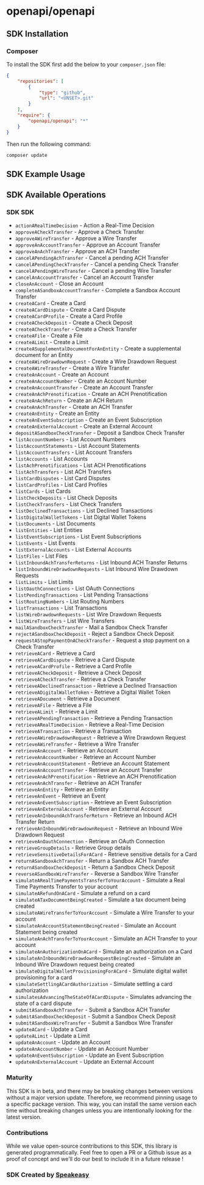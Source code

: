 # openapi/openapi

<!-- Start SDK Installation -->
## SDK Installation

### Composer

To install the SDK first add the below to your `composer.json` file:

```json
{
    "repositories": [
        {
            "type": "github",
            "url": "<UNSET>.git"
        }
    ],
    "require": {
        "openapi/openapi": "*"
    }
}
```

Then run the following command:

```bash
composer update
```
<!-- End SDK Installation -->

## SDK Example Usage
<!-- Start SDK Example Usage -->

<!-- End SDK Example Usage -->

<!-- Start SDK Available Operations -->
## SDK Available Operations

### SDK SDK

* `actionARealTimeDecision` - Action a Real-Time Decision
* `approveACheckTransfer` - Approve a Check Transfer
* `approveAWireTransfer` - Approve a Wire Transfer
* `approveAnAccountTransfer` - Approve an Account Transfer
* `approveAnAchTransfer` - Approve an ACH Transfer
* `cancelAPendingAchTransfer` - Cancel a pending ACH Transfer
* `cancelAPendingCheckTransfer` - Cancel a pending Check Transfer
* `cancelAPendingWireTransfer` - Cancel a pending Wire Transfer
* `cancelAnAccountTransfer` - Cancel an Account Transfer
* `closeAnAccount` - Close an Account
* `completeASandboxAccountTransfer` - Complete a Sandbox Account Transfer
* `createACard` - Create a Card
* `createACardDispute` - Create a Card Dispute
* `createACardProfile` - Create a Card Profile
* `createACheckDeposit` - Create a Check Deposit
* `createACheckTransfer` - Create a Check Transfer
* `createAFile` - Create a File
* `createALimit` - Create a Limit
* `createASupplementalDocumentForAnEntity` - Create a supplemental document for an Entity
* `createAWireDrawdownRequest` - Create a Wire Drawdown Request
* `createAWireTransfer` - Create a Wire Transfer
* `createAnAccount` - Create an Account
* `createAnAccountNumber` - Create an Account Number
* `createAnAccountTransfer` - Create an Account Transfer
* `createAnAchPrenotification` - Create an ACH Prenotification
* `createAnAchReturn` - Create an ACH Return
* `createAnAchTransfer` - Create an ACH Transfer
* `createAnEntity` - Create an Entity
* `createAnEventSubscription` - Create an Event Subscription
* `createAnExternalAccount` - Create an External Account
* `depositASandboxCheckTransfer` - Deposit a Sandbox Check Transfer
* `listAccountNumbers` - List Account Numbers
* `listAccountStatements` - List Account Statements
* `listAccountTransfers` - List Account Transfers
* `listAccounts` - List Accounts
* `listAchPrenotifications` - List ACH Prenotifications
* `listAchTransfers` - List ACH Transfers
* `listCardDisputes` - List Card Disputes
* `listCardProfiles` - List Card Profiles
* `listCards` - List Cards
* `listCheckDeposits` - List Check Deposits
* `listCheckTransfers` - List Check Transfers
* `listDeclinedTransactions` - List Declined Transactions
* `listDigitalWalletTokens` - List Digital Wallet Tokens
* `listDocuments` - List Documents
* `listEntities` - List Entities
* `listEventSubscriptions` - List Event Subscriptions
* `listEvents` - List Events
* `listExternalAccounts` - List External Accounts
* `listFiles` - List Files
* `listInboundAchTransferReturns` - List Inbound ACH Transfer Returns
* `listInboundWireDrawdownRequests` - List Inbound Wire Drawdown Requests
* `listLimits` - List Limits
* `listOauthConnections` - List OAuth Connections
* `listPendingTransactions` - List Pending Transactions
* `listRoutingNumbers` - List Routing Numbers
* `listTransactions` - List Transactions
* `listWireDrawdownRequests` - List Wire Drawdown Requests
* `listWireTransfers` - List Wire Transfers
* `mailASandboxCheckTransfer` - Mail a Sandbox Check Transfer
* `rejectASandboxCheckDeposit` - Reject a Sandbox Check Deposit
* `requestAStopPaymentOnACheckTransfer` - Request a stop payment on a Check Transfer
* `retrieveACard` - Retrieve a Card
* `retrieveACardDispute` - Retrieve a Card Dispute
* `retrieveACardProfile` - Retrieve a Card Profile
* `retrieveACheckDeposit` - Retrieve a Check Deposit
* `retrieveACheckTransfer` - Retrieve a Check Transfer
* `retrieveADeclinedTransaction` - Retrieve a Declined Transaction
* `retrieveADigitalWalletToken` - Retrieve a Digital Wallet Token
* `retrieveADocument` - Retrieve a Document
* `retrieveAFile` - Retrieve a File
* `retrieveALimit` - Retrieve a Limit
* `retrieveAPendingTransaction` - Retrieve a Pending Transaction
* `retrieveARealTimeDecision` - Retrieve a Real-Time Decision
* `retrieveATransaction` - Retrieve a Transaction
* `retrieveAWireDrawdownRequest` - Retrieve a Wire Drawdown Request
* `retrieveAWireTransfer` - Retrieve a Wire Transfer
* `retrieveAnAccount` - Retrieve an Account
* `retrieveAnAccountNumber` - Retrieve an Account Number
* `retrieveAnAccountStatement` - Retrieve an Account Statement
* `retrieveAnAccountTransfer` - Retrieve an Account Transfer
* `retrieveAnAchPrenotification` - Retrieve an ACH Prenotification
* `retrieveAnAchTransfer` - Retrieve an ACH Transfer
* `retrieveAnEntity` - Retrieve an Entity
* `retrieveAnEvent` - Retrieve an Event
* `retrieveAnEventSubscription` - Retrieve an Event Subscription
* `retrieveAnExternalAccount` - Retrieve an External Account
* `retrieveAnInboundAchTransferReturn` - Retrieve an Inbound ACH Transfer Return
* `retrieveAnInboundWireDrawdownRequest` - Retrieve an Inbound Wire Drawdown Request
* `retrieveAnOauthConnection` - Retrieve an OAuth Connection
* `retrieveGroupDetails` - Retrieve Group details
* `retrieveSensitiveDetailsForACard` - Retrieve sensitive details for a Card
* `returnASandboxAchTransfer` - Return a Sandbox ACH Transfer
* `returnASandboxCheckDeposit` - Return a Sandbox Check Deposit
* `reverseASandboxWireTransfer` - Reverse a Sandbox Wire Transfer
* `simulateARealTimePaymentsTransferToYourAccount` - Simulate a Real Time Payments Transfer to your account
* `simulateARefundOnACard` - Simulate a refund on a card
* `simulateATaxDocumentBeingCreated` - Simulate a tax document being created
* `simulateAWireTransferToYourAccount` - Simulate a Wire Transfer to your account
* `simulateAnAccountStatementBeingCreated` - Simulate an Account Statement being created
* `simulateAnAchTransferToYourAccount` - Simulate an ACH Transfer to your account
* `simulateAnAuthorizationOnACard` - Simulate an authorization on a Card
* `simulateAnInboundWireDrawdownRequestBeingCreated` - Simulate an Inbound Wire Drawdown request being created
* `simulateDigitalWalletProvisioningForACard` - Simulate digital wallet provisioning for a card
* `simulateSettlingACardAuthorization` - Simulate settling a card authorization
* `simulatesAdvancingTheStateOfACardDispute` - Simulates advancing the state of a card dispute
* `submitASandboxAchTransfer` - Submit a Sandbox ACH Transfer
* `submitASandboxCheckDeposit` - Submit a Sandbox Check Deposit
* `submitASandboxWireTransfer` - Submit a Sandbox Wire Transfer
* `updateACard` - Update a Card
* `updateALimit` - Update a Limit
* `updateAnAccount` - Update an Account
* `updateAnAccountNumber` - Update an Account Number
* `updateAnEventSubscription` - Update an Event Subscription
* `updateAnExternalAccount` - Update an External Account
<!-- End SDK Available Operations -->

### Maturity

This SDK is in beta, and there may be breaking changes between versions without a major version update. Therefore, we recommend pinning usage
to a specific package version. This way, you can install the same version each time without breaking changes unless you are intentionally
looking for the latest version.

### Contributions

While we value open-source contributions to this SDK, this library is generated programmatically.
Feel free to open a PR or a Github issue as a proof of concept and we'll do our best to include it in a future release !

### SDK Created by [Speakeasy](https://docs.speakeasyapi.dev/docs/using-speakeasy/client-sdks)

